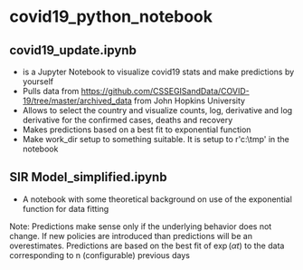 # covid19_python_notebook
## covid19_update.ipynb
+  is a Jupyter Notebook to visualize covid19 stats and make predictions by yourself
+ Pulls data from https://github.com/CSSEGISandData/COVID-19/tree/master/archived_data from John Hopkins University
+ Allows to select the country and visualize counts, log, derivative and log derivative for the confirmed cases, deaths and recovery
+ Makes predictions based on a best fit to exponential function 
+ Make work_dir setup to something suitable. It is setup to r'c:\tmp' in the notebook 

## SIR Model_simplified.ipynb
+ A notebook with some theoretical background on use of the exponential function for data fitting

Note: Predictions make sense only if the underlying behavior does not change. If new policies are introduced than predictions will be an overestimates. Predictions are based on the best fit of $\exp(\alpha t)$ to the data corresponding to n (configurable) previous days


